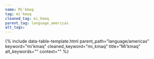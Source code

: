 ```yaml
---
name: Mi'kmaq
tag: mi'kmaq
cleaned_tag: mi_kmaq
parent_tag: language_americas
alt_tags: 
---
```


{% include data-table-template.html 
  parent_path="language/americas" 
  keyword="mi'kmaq" 
  cleaned_keyword="mi_kmaq" 
  title="Mi'kmaq"
  alt_keywords=""
  context=""
%}

